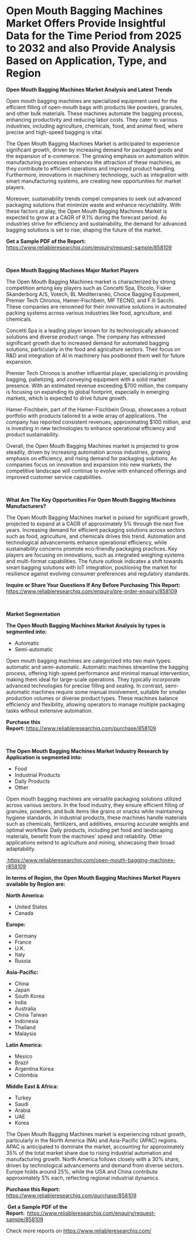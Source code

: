 <p><h1>Open Mouth Bagging Machines Market Offers Provide Insightful Data for the Time Period from 2025 to 2032 and also Provide Analysis Based on Application, Type, and Region</h1></p><p><strong>Open Mouth Bagging Machines Market Analysis and Latest Trends</strong></p>
<p><p>Open mouth bagging machines are specialized equipment used for the efficient filling of open-mouth bags with products like powders, granules, and other bulk materials. These machines automate the bagging process, enhancing productivity and reducing labor costs. They cater to various industries, including agriculture, chemicals, food, and animal feed, where precise and high-speed bagging is vital.</p><p>The Open Mouth Bagging Machines Market is anticipated to experience significant growth, driven by increasing demand for packaged goods and the expansion of e-commerce. The growing emphasis on automation within manufacturing processes enhances the attraction of these machines, as they contribute to efficient operations and improved product handling. Furthermore, innovations in machinery technology, such as integration with smart manufacturing systems, are creating new opportunities for market players.</p><p>Moreover, sustainability trends compel companies to seek out advanced packaging solutions that minimize waste and enhance recyclability. With these factors at play, the Open Mouth Bagging Machines Market is expected to grow at a CAGR of 9.1% during the forecast period. As industries strive for efficiency and sustainability, the demand for advanced bagging solutions is set to rise, shaping the future of the market.</p></p>
<p><strong>Get a Sample PDF of the Report:&nbsp;</strong> <a href="https://www.reliableresearchiq.com/enquiry/request-sample/858109?utm_campaign=2117&utm_medium=2&utm_source=Github&utm_content=ia&utm_term=18022025&utm_id=open-mouth-bagging-machines">https://www.reliableresearchiq.com/enquiry/request-sample/858109</a></p>
<p>&nbsp;</p>
<p><strong>Open Mouth Bagging Machines Major Market Players</strong></p>
<p><p>The Open Mouth Bagging Machines market is characterized by strong competition among key players such as Concetti Spa, Ehcolo, Fisker Skanderborg A/S, Votech, BL Mediterraneo, Choice Bagging Equipment, Premier Tech Chronos, Hamer-Fischbein, MF TECNO, and F.lli Sacchi. These companies are renowned for their innovative solutions in automated packing systems across various industries like food, agriculture, and chemicals.</p><p>Concetti Spa is a leading player known for its technologically advanced solutions and diverse product range. The company has witnessed significant growth due to increased demand for automated bagging solutions, particularly in the food and agriculture sectors. Their focus on R&D and integration of AI in machinery has positioned them well for future expansion.</p><p>Premier Tech Chronos is another influential player, specializing in providing bagging, palletizing, and conveying equipment with a solid market presence. With an estimated revenue exceeding $700 million, the company is focusing on expanding its global footprint, especially in emerging markets, which is expected to drive future growth.</p><p>Hamer-Fischbein, part of the Hamer-Fischbein Group, showcases a robust portfolio with products tailored to a wide array of applications. The company has reported consistent revenues, approximating $100 million, and is investing in new technologies to enhance operational efficiency and product sustainability.</p><p>Overall, the Open Mouth Bagging Machines market is projected to grow steadily, driven by increasing automation across industries, growing emphasis on efficiency, and rising demand for packaging solutions. As companies focus on innovation and expansion into new markets, the competitive landscape will continue to evolve with enhanced offerings and improved customer service capabilities.</p></p>
<p>&nbsp;</p>
<p><strong>What Are The Key Opportunities For Open Mouth Bagging Machines Manufacturers?</strong></p>
<p><p>The Open Mouth Bagging Machines market is poised for significant growth, projected to expand at a CAGR of approximately 5% through the next five years. Increasing demand for efficient packaging solutions across sectors such as food, agriculture, and chemicals drives this trend. Automation and technological advancements enhance operational efficiency, while sustainability concerns promote eco-friendly packaging practices. Key players are focusing on innovations, such as integrated weighing systems and multi-format capabilities. The future outlook indicates a shift towards smart bagging solutions with IoT integration, positioning the market for resilience against evolving consumer preferences and regulatory standards.</p></p>
<p><strong>Inquire or Share Your Questions If Any Before Purchasing This Report:</strong> <a href="https://www.reliableresearchiq.com/enquiry/pre-order-enquiry/858109?utm_campaign=2117&utm_medium=2&utm_source=Github&utm_content=ia&utm_term=18022025&utm_id=open-mouth-bagging-machines">https://www.reliableresearchiq.com/enquiry/pre-order-enquiry/858109</a></p>
<p>&nbsp;</p>
<p><strong>Market Segmentation</strong></p>
<p><strong>The Open Mouth Bagging Machines Market Analysis by types is segmented into:</strong></p>
<p><ul><li>Automatic</li><li>Semi-automatic</li></ul></p>
<p><p>Open mouth bagging machines are categorized into two main types: automatic and semi-automatic. Automatic machines streamline the bagging process, offering high-speed performance and minimal manual intervention, making them ideal for large-scale operations. They typically incorporate advanced technologies for precise filling and sealing. In contrast, semi-automatic machines require some manual involvement, suitable for smaller production volumes or diverse product types. These machines balance efficiency and flexibility, allowing operators to manage multiple packaging tasks without extensive automation.</p></p>
<p><strong>Purchase this Report:&nbsp;</strong><a href="https://www.reliableresearchiq.com/purchase/858109?utm_campaign=2117&utm_medium=2&utm_source=Github&utm_content=ia&utm_term=18022025&utm_id=open-mouth-bagging-machines">https://www.reliableresearchiq.com/purchase/858109</a></p>
<p>&nbsp;</p>
<p><strong>The Open Mouth Bagging Machines Market Industry Research by Application is segmented into:</strong></p>
<p><ul><li>Food</li><li>Industrial Products</li><li>Daily Products</li><li>Other</li></ul></p>
<p><p>Open mouth bagging machines are versatile packaging solutions utilized across various sectors. In the food industry, they ensure efficient filling of granules, powders, and bulk items like grains or snacks while maintaining hygiene standards. In industrial products, these machines handle materials such as chemicals, fertilizers, and additives, ensuring accurate weights and optimal workflow. Daily products, including pet food and landscaping materials, benefit from the machines' speed and reliability. Other applications extend to agriculture and mining, showcasing their broad adaptability.</p></p>
<p><a href="https://www.reliableresearchiq.com/open-mouth-bagging-machines-r858109?utm_campaign=2117&utm_medium=2&utm_source=Github&utm_content=ia&utm_term=18022025&utm_id=open-mouth-bagging-machines">&nbsp;https://www.reliableresearchiq.com/open-mouth-bagging-machines-r858109</a></p>
<p><strong>In terms of Region, the Open Mouth Bagging Machines Market Players available by Region are:</strong></p>
<p>
    <p> <strong> North America: </strong>
        <ul>
            <li>United States</li>
            <li>Canada</li>
        </ul>
        </p> 
    <p> <strong> Europe: </strong>
        <ul>
            <li>Germany</li>
            <li>France</li>
            <li>U.K.</li>
            <li>Italy</li>
            <li>Russia</li>
        </ul>
        </p> 
    <p> <strong> Asia-Pacific: </strong>
        <ul>
            <li>China</li>
            <li>Japan</li>
            <li>South Korea</li>
            <li>India</li>
            <li>Australia</li>
            <li>China Taiwan</li>
            <li>Indonesia</li>
            <li>Thailand</li>
            <li>Malaysia</li>
        </ul>
        </p> 
    <p> <strong> Latin America: </strong>
        <ul>
            <li>Mexico</li>
            <li>Brazil</li>
            <li>Argentina Korea</li>
            <li>Colombia</li>
        </ul>
        </p> 
    <p> <strong> Middle East & Africa: </strong>
        <ul>
            <li>Turkey</li>
            <li>Saudi</li>
            <li>Arabia</li>
            <li>UAE</li>
            <li>Korea</li>
        </ul>
    </p>
    </p>
<p><p>The Open Mouth Bagging Machines market is experiencing robust growth, particularly in the North America (NA) and Asia-Pacific (APAC) regions. APAC is anticipated to dominate the market, accounting for approximately 35% of the total market share due to rising industrial automation and manufacturing growth. North America follows closely with a 30% share, driven by technological advancements and demand from diverse sectors. Europe holds around 25%, while the USA and China contribute approximately 5% each, reflecting regional industrial dynamics.</p></p>
<p><strong>Purchase this Report: </strong><a href="https://www.reliableresearchiq.com/purchase/858109?utm_campaign=2117&utm_medium=2&utm_source=Github&utm_content=ia&utm_term=18022025&utm_id=open-mouth-bagging-machines">https://www.reliableresearchiq.com/purchase/858109</a></p>
<p>&nbsp;<strong>Get a Sample PDF of the Report:&nbsp;&nbsp;</strong><a href="https://www.reliableresearchiq.com/enquiry/request-sample/858109?utm_campaign=2117&utm_medium=2&utm_source=Github&utm_content=ia&utm_term=18022025&utm_id=open-mouth-bagging-machines">https://www.reliableresearchiq.com/enquiry/request-sample/858109</a></p>
<p><strong></strong></p>
<p>Check more reports on <a href="https://www.reliableresearchiq.com/?utm_campaign=2117&utm_medium=2&utm_source=Github&utm_content=ia&utm_term=18022025&utm_id=open-mouth-bagging-machines">https://www.reliableresearchiq.com/</a></p>